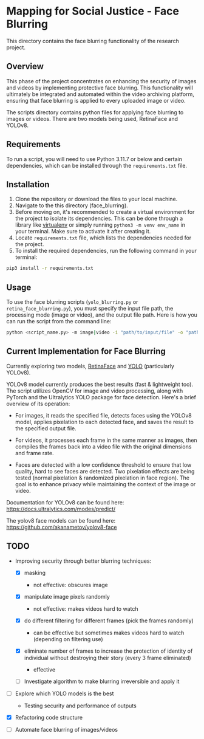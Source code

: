 # Mapping for Social Justice - Face Blurring

This directory contains the face blurring functionality of the research project.

## Overview

This phase of the project concentrates on enhancing the security of images and videos by implementing protective face blurring. This functionality will ultimately be integrated and automated within the video archiving platform, ensuring that face blurring is applied to every uploaded image or video.

The scripts directory contains python files for applying face blurring to images or videos. There are two models being used, RetinaFace and YOLOv8.

## Requirements

To run a script, you will need to use Python 3.11.7 or below and certain dependencies, which can be installed through the `requirements.txt` file.

## Installation

1. Clone the repository or download the files to your local machine. 
2. Navigate to the this directory (face_blurring).
3. Before moving on, it's recommended to create a virtual environment for the project to isolate its dependencies. This can be done through a library like [virtualenv](https://pypi.org/project/virtualenv/) or simply running `python3 -m venv env_name` in your terminal. Make sure to activate it after creating it.
4. Locate `requirements.txt` file, which lists the dependencies needed for the project.
5. To install the required dependencies, run the following command in your terminal:

```bash
pip3 install -r requirements.txt
``` 

## Usage

To use the face blurring scripts (`yolo_blurring.py` or `retina_face_blurring.py`), you must specify the input file path, the processing mode (image or video), and the output file path. Here is how you can run the script from the command line:

```bash
python <script_name.py> -m image|video -i "path/to/input/file" -o "path/to/output/file"
```

## Current Implementation for Face Blurring

Currently exploring two models, [RetinaFace](https://github.com/serengil/retinaface?tab=readme-ov-file) and [YOLO](https://github.com/ultralytics/ultralytics) (particularly YOLOv8).

YOLOv8 model currently produces the best results (fast & lightweight too). The script utilizes OpenCV for image and video processing, along with PyTorch and the Ultralytics YOLO package for face detection. Here's a brief overview of its operation:

- For images, it reads the specified file, detects faces using the YOLOv8 model, applies pixelation to each detected face, and saves the result to the specified output file.

- For videos, it processes each frame in the same manner as images, then compiles the frames back into a video file with the original dimensions and frame rate.

- Faces are detected with a low confidence threshold to ensure that low quality, hard to see faces are detected. Two pixelation effects are being tested (normal pixelation & randomized pixelation in face region). The goal is to enhance privacy while maintaining the context of the image or video.

Documentation for YOLOv8 can be found here: https://docs.ultralytics.com/modes/predict/

The yolov8 face models can be found here: https://github.com/akanametov/yolov8-face

## TODO

- Improving security through better blurring techniques:

  - [x] masking
    - not effective: obscures image

  - [x] manipulate image pixels randomly 
    - not effective: makes videos hard to watch

  - [x] do different filtering for different frames (pick the frames randomly)
    - can be effective but sometimes makes videos hard to watch (depending on filtering use)

  - [x] eliminate number of frames to increase the protection of identity of individual without destroying their story (every 3 frame eliminated)
    - effective

  - [ ] Investigate algorithm to make blurring irreversible and apply it

- [ ] Explore which YOLO models is the best
  - Testing security and performance of outputs

- [x] Refactoring code structure

- [ ] Automate face blurring of images/videos